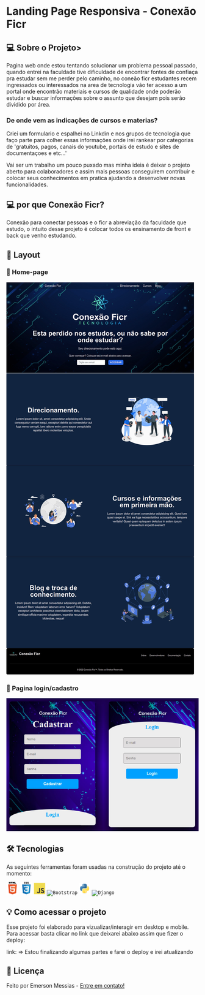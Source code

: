 # Landing Page Responsiva - Conexão Ficr 

## 💻 Sobre o Projeto>
Pagina web onde estou tentando solucionar um problema pessoal passado, quando entrei na faculdade tive dificuldade de encontrar fontes de confiaça pra estudar sem me perder pelo caminho, no coneão ficr estudantes recem ingressados ou interessados na area de tecnologia vão ter acesso a um portal onde encontrão materiais e cursos de qualidade onde poderão estudar e buscar informações sobre o assunto que desejam pois serão dividido por área.

### De onde vem as indicações de cursos e materias?
Criei um formulario e espalhei no Linkdin e nos grupos de tecnologia que faço parte para colher essas informações onde irei rankear por categorias de 'gratuitos, pagos, canais do youtube, portais de estudo e sites de documentaçoes e etc...'

Vai ser um trabalho um pouco puxado mas minha ideia é deixar o projeto aberto para colaboradores e assim mais pessoas conseguirem contribuir e colocar seus conhecimentos em pratica ajudando a desenvolver novas funcionalidades.

## 💻 por que Conexão Ficr?
Conexão para conectar pessoas e o ficr a abreviação da faculdade que estudo, o intuito desse projeto é colocar todos os ensinamento de front e back que venho estudando.



## 🎨 Layout
### 🎨 Home-page

![Home-Page](https://github.com/EmersonMessiasDev/conexao_ficr_Django/blob/main/Readme-Layouts/pagina_ficr.png)

### 🎨 Pagina login/cadastro
![Home-Page](https://github.com/EmersonMessiasDev/conexao_ficr_Django/blob/main/Readme-Layouts/Login_cadastro.jpg)

## 🛠 Tecnologias

As seguintes ferramentas foram usadas na construção do projeto até o momento:

<code><img height="32" src="https://raw.githubusercontent.com/github/explore/80688e429a7d4ef2fca1e82350fe8e3517d3494d/topics/html/html.png" alt="HTML5"/></code>
<code><img height="32" src="https://raw.githubusercontent.com/github/explore/80688e429a7d4ef2fca1e82350fe8e3517d3494d/topics/css/css.png" alt="CSS"/></code>
<code><img height="30" src="https://github.com/devicons/devicon/blob/master/icons/javascript/javascript-original.svg" alt="JavaScript"/></code>
<code><img height="30" src="https://cdn.jsdelivr.net/gh/devicons/devicon/icons/bootstrap/bootstrap-original-wordmark.svg" alt="Bootstrap"/></code>
<code><img height="30" src="https://raw.githubusercontent.com/devicons/devicon/master/icons/python/python-original.svg" alt="Python"/></code>
<code><img height="30" src="https://cdn.jsdelivr.net/gh/devicons/devicon/icons/django/django-plain.svg" alt="Django"/></code>



## 💡 Como acessar o projeto

Esse projeto foi elaborado para vizualizar/interagir em desktop e mobile. Para acessar basta clicar no link que deixarei abaixo assim que fizer o deploy:

link: => Estou finalizando algumas partes e farei o deploy e irei atualizando

## 📝 Licença

Feito por Emerson Messias - [Entre em contato!](https://www.linkedin.com/in/emerson-messias/)
